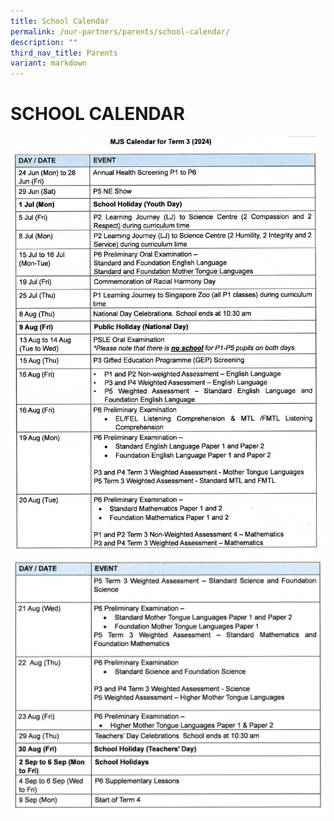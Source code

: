```yaml
---
title: School Calendar
permalink: /our-partners/parents/school-calendar/
description: ""
third_nav_title: Parents
variant: markdown
---
```

# **SCHOOL CALENDAR**

![](/images/Our%20Partners/2024_Term_3_letter_images_3.jpg)
![](/images/Our%20Partners/2024_Term_3_letter_images_4.jpg)